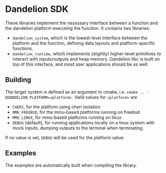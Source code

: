 # Dandelion SDK
These libraries implement the necessary interface between a function and
the dandelion platform executing the function. It contains two libraries:
- `dandelion_system`, which is the lowest-level interface between the platform
and the function, defining data layouts and platform-specific functions.
- `dandelion_runtime`, which implements (slightly) higher-level primitives to
interact with inputs/outputs and heap memory. Dandelion libc is built on top
of this interface, and most user applications should be as well.

## Building
The target system is defined as an argument to cmake, i.e.
`cmake .. -DDANDELION_PLATFORM=<platform>`. Valid values for `<platform>` are
- `CHERI`, for the platform using cheri isolation
- `MMU_FREEBSD`, for the mmu-based platforms running on freebsd
- `MMU_LINUX`, for mmu-based platforms running on linux
- `DEBUG` (default), for running applications locally on a linux system with mock inputs,
dumping outputs to the terminal when terminating.

If no value is set, `DEBUG` will be used for the platform value.

## Examples
The examples are automatically built when compiling the library. 
